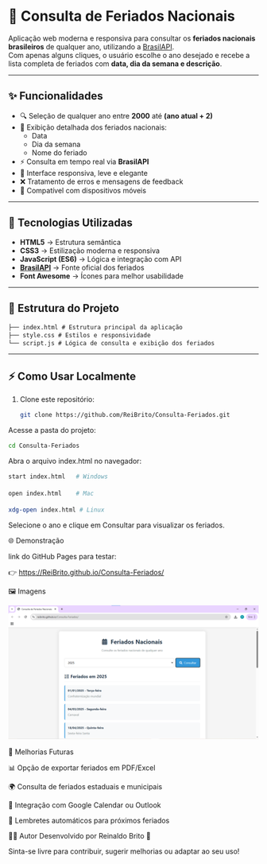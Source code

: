 # 📅 Consulta de Feriados Nacionais

Aplicação web moderna e responsiva para consultar os **feriados nacionais brasileiros** de qualquer ano, utilizando a [BrasilAPI](https://brasilapi.com.br).  
Com apenas alguns cliques, o usuário escolhe o ano desejado e recebe a lista completa de feriados com **data, dia da semana e descrição**.

---

## ✨ Funcionalidades

- 🔍 Seleção de qualquer ano entre **2000** até **(ano atual + 2)**  
- 📆 Exibição detalhada dos feriados nacionais:  
  - Data  
  - Dia da semana  
  - Nome do feriado  
- ⚡ Consulta em tempo real via **BrasilAPI**  
- 🎨 Interface responsiva, leve e elegante  
- ❌ Tratamento de erros e mensagens de feedback  
- 📱 Compatível com dispositivos móveis  

---

## 🚀 Tecnologias Utilizadas

- **HTML5** → Estrutura semântica  
- **CSS3** → Estilização moderna e responsiva  
- **JavaScript (ES6)** → Lógica e integração com API  
- **[BrasilAPI](https://brasilapi.com.br/docs#tag/Feriados)** → Fonte oficial dos feriados  
- **Font Awesome** → Ícones para melhor usabilidade  

---

## 📂 Estrutura do Projeto

```
├── index.html # Estrutura principal da aplicação
├── style.css # Estilos e responsividade
└── script.js # Lógica de consulta e exibição dos feriados
```
---

## ⚡ Como Usar Localmente


1. Clone este repositório:
   ```bash
   git clone https://github.com/ReiBrito/Consulta-Feriados.git
   ```
Acesse a pasta do projeto:

```bash
cd Consulta-Feriados
```
Abra o arquivo index.html no navegador:

```bash
start index.html   # Windows

open index.html    # Mac

xdg-open index.html # Linux
```
Selecione o ano e clique em Consultar para visualizar os feriados.

🌐 Demonstração

link do GitHub Pages para testar:

👉 https://ReiBrito.github.io/Consulta-Feriados/

🖼️ Imagens

![imagens](tela1.png)

📌 Melhorias Futuras

📊 Opção de exportar feriados em PDF/Excel

🌍 Consulta de feriados estaduais e municipais

📅 Integração com Google Calendar ou Outlook

🔔 Lembretes automáticos para próximos feriados

👨‍💻 Autor
Desenvolvido por Reinaldo Brito 💙

Sinta-se livre para contribuir, sugerir melhorias ou adaptar ao seu uso!
